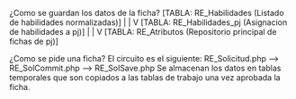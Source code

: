 
¿Como se guardan los datos de la ficha?
[TABLA: RE_Habilidades (Listado de habilidades normalizadas)]
							|
							|
							V
[TABLA: RE_Habilidades_pj (Asignacion de habilidades a pj)]
							|
							|
							V
[TABLA: RE_Atributos (Repositorio principal de fichas de pj)]


¿Como se pide una ficha?
El circuito es el siguiente:
RE_Solicitud.php --> RE_SolCommit.php --> RE_SolSave.php
Se almacenan los datos en tablas temporales que son copiados a las tablas de trabajo una vez aprobada la ficha.
